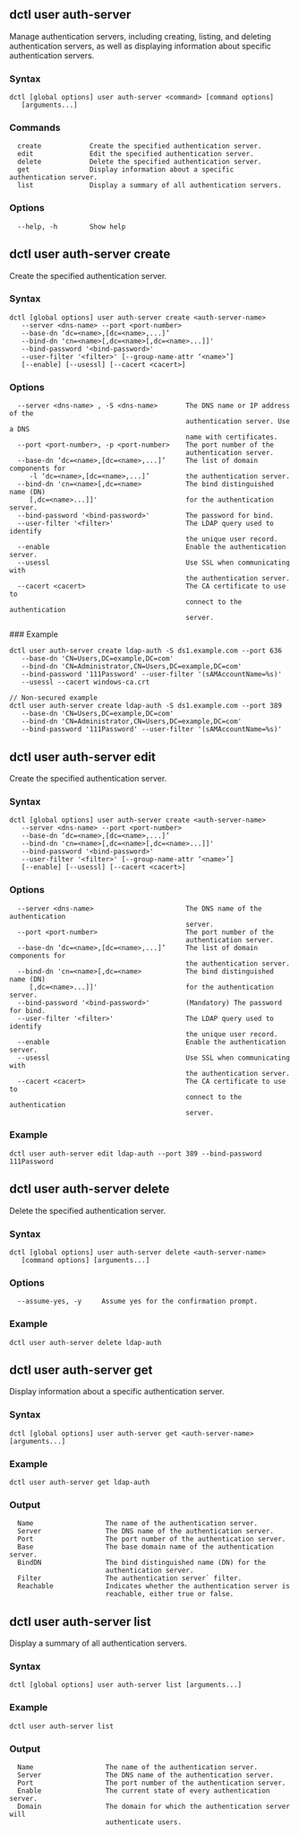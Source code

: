 ## dctl user auth-server

Manage authentication servers, including creating, listing, and deleting authentication servers, as well as displaying information 
about specific authentication servers.

### Syntax

    dctl [global options] user auth-server <command> [command options] 
       [arguments...]

### Commands

```
  create            Create the specified authentication server.
  edit              Edit the specified authentication server.
  delete            Delete the specified authentication server.
  get               Display information about a specific authentication server.
  list              Display a summary of all authentication servers.
```

### Options

```
  --help, -h        Show help
```

## dctl user auth-server create

Create the specified authentication server.

### Syntax

    dctl [global options] user auth-server create <auth-server-name> 
       --server <dns-name> --port <port-number> 
       --base-dn ‘dc=<name>,[dc=<name>,...]’ 
       --bind-dn 'cn=<name>[,dc=<name>[,dc=<name>...]]' 
       --bind-password '<bind-password>' 
       --user-filter '<filter>' [--group-name-attr ‘<name>’] 
       [--enable] [--usessl] [--cacert <cacert>]

### Options

```
  --server <dns-name> , -S <dns-name>       The DNS name or IP address of the 
                                            authentication server. Use a DNS
                                            name with certificates.
  --port <port-number>, -p <port-number>    The port number of the 
                                            authentication server.
  --base-dn ‘dc=<name>,[dc=<name>,...]’     The list of domain components for 
     -l ‘dc=<name>,[dc=<name>,...]’         the authentication server.
  --bind-dn 'cn=<name>[,dc=<name>           The bind distinguished name (DN)
     [,dc=<name>...]]'                      for the authentication server.
  --bind-password '<bind-password>'         The password for bind.
  --user-filter '<filter>'                  The LDAP query used to identify 
                                            the unique user record.
  --enable                                  Enable the authentication server.
  --usessl                                  Use SSL when communicating with 
                                            the authentication server.
  --cacert <cacert>                         The CA certificate to use to 
                                            connect to the authentication 
                                            server.
```

<div class="pagebreak"></div>
### Example

    dctl user auth-server create ldap-auth -S ds1.example.com --port 636 
       --base-dn 'CN=Users,DC=example,DC=com' 
       --bind-dn 'CN=Administrator,CN=Users,DC=example,DC=com' 
       --bind-password '111Password' --user-filter '(sAMAccountName=%s)' 
       --usessl --cacert windows-ca.crt
       
    // Non-secured example
    dctl user auth-server create ldap-auth -S ds1.example.com --port 389
       --base-dn 'CN=Users,DC=example,DC=com'
       --bind-dn 'CN=Administrator,CN=Users,DC=example,DC=com'
       --bind-password '111Password' --user-filter '(sAMAccountName=%s)'

## dctl user auth-server edit

Create the specified authentication server.

### Syntax

    dctl [global options] user auth-server create <auth-server-name> 
       --server <dns-name> --port <port-number> 
       --base-dn ‘dc=<name>,[dc=<name>,...]’ 
       --bind-dn 'cn=<name>[,dc=<name>[,dc=<name>...]]' 
       --bind-password '<bind-password>' 
       --user-filter '<filter>' [--group-name-attr ‘<name>’] 
       [--enable] [--usessl] [--cacert <cacert>]

### Options

```
  --server <dns-name>                       The DNS name of the authentication 
                                            server.
  --port <port-number>                      The port number of the 
                                            authentication server.
  --base-dn ‘dc=<name>,[dc=<name>,...]’     The list of domain components for 
                                            the authentication server.
  --bind-dn 'cn=<name>[,dc=<name>           The bind distinguished name (DN)
     [,dc=<name>...]]'                      for the authentication server.
  --bind-password '<bind-password>'         (Mandatory) The password for bind.
  --user-filter '<filter>'                  The LDAP query used to identify 
                                            the unique user record.
  --enable                                  Enable the authentication server.
  --usessl                                  Use SSL when communicating with 
                                            the authentication server.
  --cacert <cacert>                         The CA certificate to use to 
                                            connect to the authentication 
                                            server.
```

### Example

    dctl user auth-server edit ldap-auth --port 389 --bind-password 111Password

## dctl user auth-server delete

Delete the specified authentication server.

### Syntax

    dctl [global options] user auth-server delete <auth-server-name> 
       [command options] [arguments...]

### Options

```
  --assume-yes, -y     Assume yes for the confirmation prompt.
```

### Example

    dctl user auth-server delete ldap-auth

## dctl user auth-server get

Display information about a specific authentication server.

### Syntax

    dctl [global options] user auth-server get <auth-server-name> [arguments...]

### Example

    dctl user auth-server get ldap-auth

### Output

```
  Name                  The name of the authentication server.
  Server                The DNS name of the authentication server.
  Port                  The port number of the authentication server.
  Base                  The base domain name of the authentication server.
  BindDN                The bind distinguished name (DN) for the
                        authentication server.
  Filter                The authentication server` filter.
  Reachable             Indicates whether the authentication server is 
                        reachable, either true or false.
```

## dctl user auth-server list

Display a summary of all authentication servers.

### Syntax

    dctl [global options] user auth-server list [arguments...]

### Example

    dctl user auth-server list

### Output

```
  Name                  The name of the authentication server.
  Server                The DNS name of the authentication server.
  Port                  The port number of the authentication server.
  Enable                The current state of every authentication server.
  Domain                The domain for which the authentication server will 
                        authenticate users.
```

